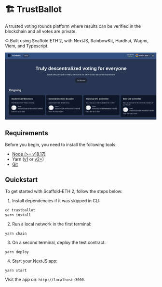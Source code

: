 # 🏗 TrustBallot

A trusted voting rounds platform where results can be verified in the blockchain and all votes are private.

⚙️ Built using Scaffold ETH 2, with NextJS, RainbowKit, Hardhat, Wagmi, Viem, and Typescript.

![Homepage](./trust-ballot-home.png)

## Requirements

Before you begin, you need to install the following tools:

- [Node (>= v18.17)](https://nodejs.org/en/download/)
- Yarn ([v1](https://classic.yarnpkg.com/en/docs/install/) or [v2+](https://yarnpkg.com/getting-started/install))
- [Git](https://git-scm.com/downloads)

## Quickstart

To get started with Scaffold-ETH 2, follow the steps below:

1. Install dependencies if it was skipped in CLI:

```
cd trustballot
yarn install
```

2. Run a local network in the first terminal:

```
yarn chain
```


3. On a second terminal, deploy the test contract:

```
yarn deploy
```

4. Start your NextJS app:

```
yarn start
```

Visit the app on: `http://localhost:3000`. 